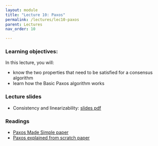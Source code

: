 ```yaml
---
layout: module
title: "Lecture 10: Paxos"
permalink: /lectures/lec10-paxos
parent: Lectures
nav_order: 10

---
```


### Learning objectives:
In this lecture, you will:

* know the two properties that need to be satisfied for a consensus
algorithm
* learn how the Basic Paxos algorithm works


### Lecture slides

* Consistency and linearizability: [slides pdf](/cs4740-fall24/assets/docs/lec9-consistency-linearizability.pdf)


### Readings

* [Paxos Made Simple paper](https://lamport.azurewebsites.net/pubs/paxos-simple.pdf)
* [Paxos explained from scratch paper](https://www.ux.uis.no/~meling/papers/2013-paxostutorial-opodis.pdf)



